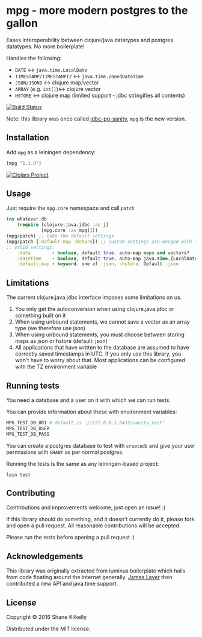 # mpg - more modern postgres to the gallon

Eases interoperability between clojure/java datatypes and postgres
datatypes. No more boilerplate!

Handles the following:

- `DATE` <-> `java.time.LocalDate`
- `TIMESTAMP/TIMESTAMPTZ` <-> `java.time.ZonedDateTime`
- `JSON/JSONB` <-> clojure map/vector
- `ARRAY` (e.g. `int[]`)<-> clojure vector
- `HSTORE` <-> clojure map (limited support - jdbc stringifies all contents)

[![Build Status](https://travis-ci.org/mpg-project/mpg.svg?branch=master)](https://travis-ci.org/mpg-project/mpg)

Note: this library was once called [jdbc-pg-sanity](https://clojars.org/jdbc-pg-sanity), `mpg` is the new version.

## Installation

Add `mpg` as a leiningen dependency:

```clojure
[mpg "1.1.0"]
```

[![Clojars Project](https://img.shields.io/clojars/v/mpg.svg)](https://clojars.org/mpg)


## Usage

Just require the `mpg.core` namespace and call `patch`

```clojure
(ns whatever.db
    (require [clojure.java.jdbc :as j]
             [mpg.core :as mpg]]))
(mpg/patch) ;; take the default settings
(mpg/patch {:default-map :hstore}) ;; custom settings are merged with the defaults
;; valid settings:
    :data        - boolean, default true. auto-map maps and vectors?
    :datetime    - boolean, default true. auto-map java.time.{LocalDate, ZonedDateTime} ?
    :default-map - keyword. one of :json, :hstore. Default :json
```

## Limitations

The current clojure.java.jdbc interface imposes some limitations on us.

1. You only get the autoconversion when using clojure.java.jdbc or something built on it
2. When using unbound statements, we cannot save a vector as an array type (we therefore use json)
3. When using unbound statements, you must choose between storing maps as json or hstore (default: json)
4. All applications that have written to the database are assumed to have correctly saved timestamps in UTC. If you only use this library, you won't have to worry about that. Most applications can be configured with the TZ environment variable

## Running tests

You need a database and a user on it with which we can run tests.

You can provide information about these with environment variables:
```bash
MPG_TEST_DB_URI # default is '//127.0.0.1:5432/sanity_test'
MPG_TEST_DB_USER
MPG_TEST_DB_PASS
```

You can create a postgres database to test with `createdb` and give your
user permissions with `GRANT` as per normal postgres.

Running the tests is the same as any leiningen-based project:

```shell
lein test
```

## Contributing

Contributions and improvements welcome, just open an issue! :)

If this library should do something, and it doesn't currently do it, please fork
and open a pull request. All reasonable contributions will be accepted.

Please run the tests before opening a pull request :)

## Acknowledgements

This library was originally extracted from luminus boilerplate which
hails from code floating around the internet
generally. [James Laver](https://github.com/jjl) then contributed a
new API and java.time support.

## License

Copyright © 2016 Shane Kilkelly

Distributed under the MIT license.
